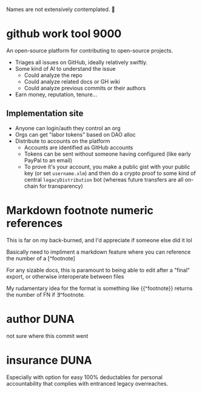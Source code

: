 Names are not extensively contemplated. 💭

# github work tool 9000

An open-source platform for contributing to open-source projects.

- Triages all issues on GitHub, ideally relatively swiftly.
- Some kind of AI to understand the issue
  - Could analyze the repo
  - Could analyze related docs or GH wiki
  - Could analyze previous commits or their authors
- Earn money, reputation, tenure...

## Implementation site

- Anyone can login/auth they control an org
- Orgs can get "labor tokens" based on DAO alloc
- Distribute to accounts on the platform
  - Accounts are identified as GitHub accounts
  - Tokens can be sent without someone having configured (like early PayPal to an email)
  - To prove it's your account, you make a public gist with your public key (or set `username.xlm`) and then do a crypto proof to some kind of central `legacyDistribution` bot (whereas future transfers are all on-chain for transparency)

# Markdown footnote numeric references

This is far on my back-burned, and I'd appreciate if someone else did it lol

Basically need to impliment a markdown feature where you can reference the number of a [^footnote]

For any sizable docs, this is paramount to being able to edit after a "final" export, or otherwise interoperate between files

My rudamentary idea for the format is something like {{^footnote}} returns the number of FN if ∃^footnote.

# author DUNA

not sure where this commit went

# insurance DUNA

Especially with option for easy 100% deductables for personal accountability that complies with entranced legacy overreaches. 